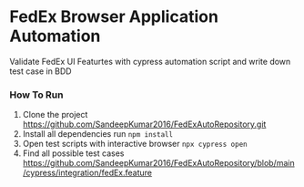 # FedEx Browser Application Automation
Validate FedEx UI Featurtes with cypress automation script and write down test case in BDD

### How To Run
1. Clone the project <https://github.com/SandeepKumar2016/FedExAutoRepository.git>
2. Install all dependencies run `npm install`
3. Open test scripts with interactive browser `npx cypress open`
4. Find all possible test cases <https://github.com/SandeepKumar2016/FedExAutoRepository/blob/main/cypress/integration/fedEx.feature> 

